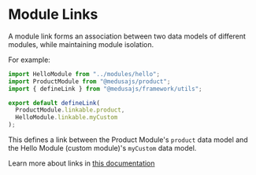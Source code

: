 # Module Links

A module link forms an association between two data models of different modules, while maintaining module isolation.

For example:

```ts
import HelloModule from "../modules/hello";
import ProductModule from "@medusajs/product";
import { defineLink } from "@medusajs/framework/utils";

export default defineLink(
  ProductModule.linkable.product,
  HelloModule.linkable.myCustom
);
```

This defines a link between the Product Module's `product` data model and the Hello Module (custom module)'s `myCustom` data model.

Learn more about links in [this documentation](https://docs.medusajs.com/v2/advanced-development/modules/module-links)
